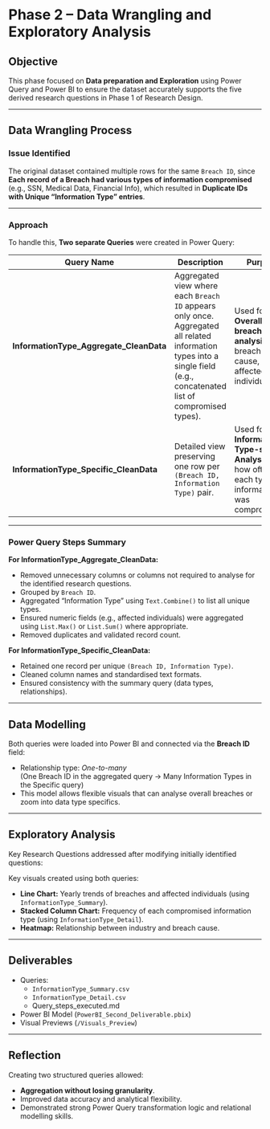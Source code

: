 # Phase 2 – Data Wrangling and Exploratory Analysis

## Objective
This phase focused on **Data preparation and Exploration** using Power Query and Power BI to ensure the dataset accurately supports the five derived research questions in Phase 1 of Research Design.

---

## Data Wrangling Process

### Issue Identified
The original dataset contained multiple rows for the same `Breach ID`, since **Each record of a Breach had various types of information compromised** (e.g., SSN, Medical Data, Financial Info), which resulted in **Duplicate IDs with Unique “Information Type” entries**.

---

### Approach
To handle this, **Two separate Queries** were created in Power Query:

| Query Name | Description | Purpose |
|-------------|--------------|----------|
| **InformationType_Aggregate_CleanData** | Aggregated view where each `Breach ID` appears only once. Aggregated all related information types into a single field (e.g., concatenated list of compromised types). | Used for **Overall breach-level analysis** (e.g., breach count, cause, affected individuals). |
| **InformationType_Specific_CleanData** | Detailed view preserving one row per `(Breach ID, Information Type)` pair. | Used for **Information Type-specific Analysis** (e.g., how often each type of information was compromised). |

---

### Power Query Steps Summary

**For InformationType_Aggregate_CleanData:**
- Removed unnecessary columns or columns not required to analyse for the identified research questions.
- Grouped by `Breach ID`.
- Aggregated “Information Type” using `Text.Combine()` to list all unique types.
- Ensured numeric fields (e.g., affected individuals) were aggregated using `List.Max()` or `List.Sum()` where appropriate.
- Removed duplicates and validated record count.

**For InformationType_Specific_CleanData:**
- Retained one record per unique `(Breach ID, Information Type)`.
- Cleaned column names and standardised text formats.
- Ensured consistency with the summary query (data types, relationships).

---

## Data Modelling
Both queries were loaded into Power BI and connected via the **Breach ID** field:
- Relationship type: *One-to-many*  
  (One Breach ID in the aggregated query → Many Information Types in the Specific query)
- This model allows flexible visuals that can analyse overall breaches or zoom into data type specifics.

---

## Exploratory Analysis
Key Research Questions addressed after modifying initially identified questions:

Key visuals created using both queries:
- **Line Chart:** Yearly trends of breaches and affected individuals (using `InformationType_Summary`).
- **Stacked Column Chart:** Frequency of each compromised information type (using `InformationType_Detail`).
- **Heatmap:** Relationship between industry and breach cause.

---

## Deliverables
- Queries:
  - `InformationType_Summary.csv`
  - `InformationType_Detail.csv`
  - Query_steps_executed.md
- Power BI Model (`PowerBI_Second_Deliverable.pbix`)
- Visual Previews (`/Visuals_Preview`)

---

## Reflection
Creating two structured queries allowed:
- **Aggregation without losing granularity**.
- Improved data accuracy and analytical flexibility.
- Demonstrated strong Power Query transformation logic and relational modelling skills.
